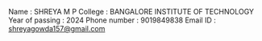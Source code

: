 Name : SHREYA M P
College : BANGALORE INSTITUTE OF TECHNOLOGY
Year of passing : 2024
Phone number : 9019849838
Email ID : shreyagowda157@gmail.com

